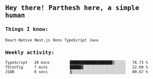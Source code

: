<samp>
    <h2>Hey there! Parthesh here, a simple human</h2>
    <h3>Things I know: </h3>
    <code>React-Native</code> <code>Next.js</code> <code>Hono</code> <code>TypeScript</code> <code>Java</code>
    <h3>Weekly activity:</h3>
<!--START_SECTION:waka-->

```txt
TypeScript   26 mins         ███████████████████▒░░░░░   76.73 %
TSConfig     7 mins          █████▓░░░░░░░░░░░░░░░░░░░   22.60 %
JSON         0 secs          ▒░░░░░░░░░░░░░░░░░░░░░░░░   00.67 %
```

<!--END_SECTION:waka-->
</samp>
